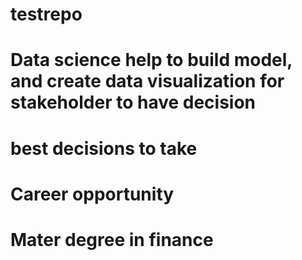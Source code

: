 # testrepo
# Data science help to build model, and create data visualization for stakeholder to have decision
# best decisions to take
# Career opportunity
# Mater degree in finance 
